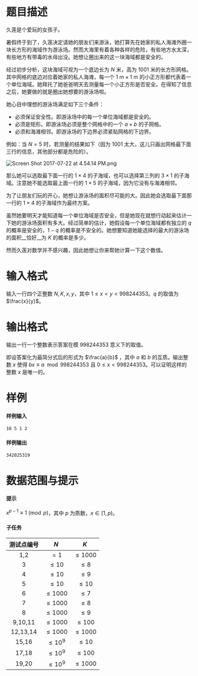 
# 题目描述

久莲是个爱玩的女孩子。

暑假终于到了，久莲决定请她的朋友们来游泳，她打算先在她家的私人海滩外圈一块长方形的海域作为游泳场。然而大海里有着各种各样的危险，有些地方水太深，有些地方有带毒的水母出没。她想让圈出来的这一块海域都是安全的。

经过初步分析，这块海域可视为一个底边长为 $N$ 米，高为 $1001$ 米的长方形网格。其中网格的底边对应着她家的私人海滩，每一个 $1\:\textrm{m}\times1\:\textrm{m}$ 的小正方形都代表着一个单位海域。她拜托了她爸爸明天去测量每一个小正方形是否安全。在得知了信息之后，她要做的就是圈出她想要的游泳场啦。  

她心目中理想的游泳场满足如下三个条件：
* 必须保证安全性。即游泳场中的每一个单位海域都是安全的。
* 必须是矩形。即游泳场必须是整个网格中的一个 $a\times b$ 的子网格。
* 必须和海滩相邻。即游泳场的下边界必须紧贴网格的下边界。

例如：当 $N = 5$ 时，若测量的结果如下（因为 $1001$ 太大，这儿只画出网格最下面三行的信息，其他部分都是危险的）。      

<img src="/source/loj/2304/img/aHR0cHM6Ly9pLmxvbGkubmV0LzIwMTcvMDcvMjIvNTk3MmRhOTE4YWEzYy5wbmc=.png" alt="Screen Shot 2017-07-22 at 4.54.14 PM.png"  align = "center" style="display: block; margin: 0 auto;">

那么她可以选取最下面一行的 $1\times4$ 的子海域，也可以选择第三列的 $3\times1$ 的子海域。注意她不能选取最上面一行的 $1\times5$ 的子海域，因为它没有与海滩相邻。

为了让朋友们玩的开心，她想让游泳场的面积尽可能的大。因此她会选取最下面那一行的 $1\times4$ 的子海域作为最终方案。

虽然她要明天才能知道每一个单位海域是否安全，但是她现在就想行动起来估计一下她的游泳场面积有多大。经过简单的估计，她假设每一个单位海域都有独立的 $q$ 的概率是安全的，$1 − q$ 的概率是不安全的。她想要知道她能选择的最大的游泳场的面积__恰好__为 $K$ 的概率是多少。

然而久莲对数学并不感兴趣，因此她想让你来帮她计算一下这个数值。



# 输入格式

输入一行四个正整数 $N,K,x,y$，其中 $1 \leq x < y < 998244353$。$q$ 的取值为 $\frac{x}{y}$。 


# 输出格式

输出一行一个整数表示答案在模 $998244353$ 意义下的取值。

即设答案化为最简分式后的形式为 $\frac{a}{b}$ ，其中 $a$ 和 $b$ 的互质。输出整数 $x$ 使得 $bx \equiv a \mod 998244353$ 且 $0 \leq x < 998244353$。可以证明这样的整数 $x$ 是唯一的。 


# 样例

#### 样例输入

```plain
10 5 1 2
```
#### 样例输出

```plain
342025319
```


# 数据范围与提示

#### 提示

$x^{p-1} \equiv 1 \pmod p$，其中 $p$ 为质数，$x \in [1,p)$。

#### 子任务

 <!-- BEGIN: Migrated markdown table -->

| 测试点编号 | $N$ | $K$ |
|:-:|:-:|:-:|
| 1,2 | $=1$ | $\leq 1000$ |
| 3 | $\leq 10$ | $\leq 8$ |
| 4 | $\leq 10$ | $\leq 9$ |
| 5 | $\leq 10$ | $\leq 10$ |
| 6 | $\leq 1000$ | $\leq 7$ |
| 7 | $\leq 1000$ | $\leq 8$ |
| 8 | $\leq 1000$ | $\leq 9$ |
| 9,10,11 | $\leq 1000$ | $\leq 100$ |
| 12,13,14 | $\leq 1000$ | $\leq 1000$ |
| 15,16 | $\leq 10^9$ | $\leq 10$ |
| 17,18 | $\leq 10^9$ | $\leq 100$ |
| 19,20 | $\leq 10^9$ | $\leq 1000$ |

<!-- Migrated from original HTML table:
<table class="ui celled center aligned table"><thead><tr><th rowspan="1">测试点编号</th><th rowspan="1"> $N$ </th><th rowspan="1"> $K$ </th></tr></thead><tbody><tr><td rowspan="1">1,2</td><td rowspan="1"> $=1$ </td><td rowspan="1"> $\leq 1000$ </td></tr><tr><td rowspan="1">3</td><td rowspan="1"> $\leq 10$ </td><td rowspan="1"> $\leq 8$ </td></tr><tr><td rowspan="1">4</td><td rowspan="1"> $\leq 10$ </td><td rowspan="1"> $\leq 9$ </td></tr><tr><td rowspan="1">5</td><td rowspan="1"> $\leq 10$ </td><td rowspan="1"> $\leq 10$ </td></tr><tr><td rowspan="1">6</td><td rowspan="1"> $\leq 1000$ </td><td rowspan="1"> $\leq 7$ </td></tr><tr><td rowspan="1">7</td><td rowspan="1"> $\leq 1000$ </td><td rowspan="1"> $\leq 8$ </td></tr><tr><td rowspan="1">8</td><td rowspan="1"> $\leq 1000$ </td><td rowspan="1"> $\leq 9$ </td></tr><tr><td rowspan="1">9,10,11</td><td rowspan="1"> $\leq 1000$ </td><td rowspan="1"> $\leq 100$ </td></tr><tr><td rowspan="1">12,13,14</td><td rowspan="1"> $\leq 1000$ </td><td rowspan="1"> $\leq 1000$ </td></tr><tr><td rowspan="1">15,16</td><td rowspan="1"> $\leq 10^9$ </td><td rowspan="1"> $\leq 10$ </td></tr><tr><td rowspan="1">17,18</td><td rowspan="1"> $\leq 10^9$ </td><td rowspan="1"> $\leq 100$ </td></tr><tr><td rowspan="1">19,20</td><td rowspan="1"> $\leq 10^9$ </td><td rowspan="1"> $\leq 1000$ </td></tr></tbody></table>
-->

<!-- END: Migrated markdown table --> 


